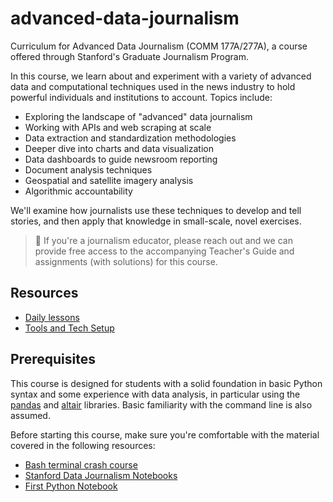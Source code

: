# advanced-data-journalism

Curriculum for Advanced Data Journalism (COMM 177A/277A), a course offered through Stanford's Graduate Journalism Program.

In this course, we learn about and experiment with a variety of advanced data and computational techniques used in the news industry to hold powerful individuals and institutions to account. Topics include:

- Exploring the landscape of "advanced" data journalism
- Working with APIs and web scraping at scale
- Data extraction and standardization methodologies
- Deeper dive into charts and data visualization
- Data dashboards to guide newsroom reporting
- Document analysis techniques
- Geospatial and satellite imagery analysis
- Algorithmic accountability

We'll examine how journalists use these techniques to develop and tell stories, and then apply that knowledge in small-scale, novel exercises.

> :book: If you're a journalism educator, please reach out and we can provide free access to the accompanying Teacher's Guide and assignments (with solutions) for this course.

## Resources

- [Daily lessons](lessons/README.md)
- [Tools and Tech Setup](docs/tools_and_tech.md)

## Prerequisites

This course is designed for students with a solid foundation in basic Python syntax and some experience with data analysis, in particular using the [pandas](https://pandas.pydata.org/) and [altair](https://altair-viz.github.io/) libraries. Basic familiarity with the command line is also assumed.

Before starting this course, make sure you're comfortable with the material covered in the following resources:

- [Bash terminal crash course](https://github.com/stanfordjournalism/padj-code/blob/main/exercises/bash_drill.md)
- [Stanford Data Journalism Notebooks](https://stanfordjournalism.github.io/data-journalism-notebooks/lab?path=README.ipynb)
- [First Python Notebook](https://palewi.re/docs/first-python-notebook/index.html)
